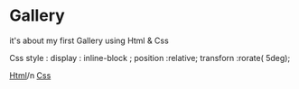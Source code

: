 # Gallery
 it's about my first Gallery using Html & Css

Css style :
display : inline-block ;
position :relative;
transforn :rorate( 5deg);


[Html](https://github.com/hamzadarej/Gallery/blob/master/index.html)/n
[Css](https://github.com/hamzadarej/Gallery/blob/master/style.css)
